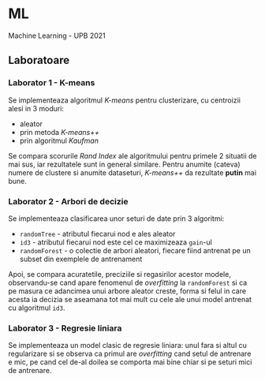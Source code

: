 # ML
Machine Learning - UPB 2021



## Laboratoare
### Laborator 1 - K-means
Se implementeaza algoritmul *K-means* pentru clusterizare, cu centroizii alesi
in 3 moduri:
- aleator
- prin metoda *K-means++*
- prin algoritmul *Kaufman*

Se compara scorurile *Rand Index* ale algoritmului pentru primele 2 situatii de
mai sus, iar rezultatele sunt in general similare. Pentru anumite (cateva)
numere de clustere si anumite dataseturi, *K-means++* da rezultate **putin** mai
bune.


### Laborator 2 - Arbori de decizie
Se implementeaza clasificarea unor seturi de date prin 3 algoritmi:
- `randomTree` - atributul fiecarui nod e ales aleator
- `id3` - atributul fiecarui nod este cel ce maximizeaza `gain`-ul
- `randomForest` - o colectie de arbori aleatori, fiecare fiind antrenat pe un
subset din exemplele de antrenament

Apoi, se compara acuratetile, preciziile si regasirilor acestor modele,
observandu-se cand apare fenomenul de *overfitting* la `randomForest` si ca
pe masura ce adancimea unui arbore aleator creste, forma si felul in care acesta
ia decizia se aseamana tot mai mult cu cele ale unui model antrenat cu
algoritmul `id3`.


### Laborator 3 - Regresie liniara
Se implementeaza un model clasic de regresie liniara: unul fara si altul cu
regularizare si se observa ca primul are *overfitting* cand setul de antrenare e
mic, pe cand cel de-al doilea se comporta mai bine chiar si pe seturi mici de
antrenare.
